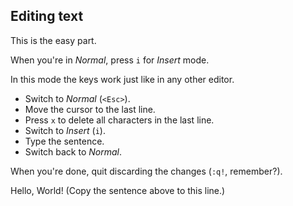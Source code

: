 Editing text
------------

This is the easy part.

When you're in *Normal*, press `i` for *Insert* mode.

In this mode the keys work just like in any other editor.

- Switch to *Normal* (`<Esc>`).
- Move the cursor to the last line.
- Press `x` to delete all characters in the last line.
- Switch to *Insert* (`i`).
- Type the sentence.
- Switch back to *Normal*.

When you're done, quit discarding the changes (`:q!`, remember?).

Hello, World!
(Copy the sentence above to this line.)
